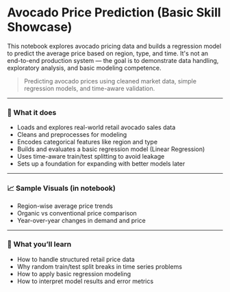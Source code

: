 # Avocado Price Prediction (Basic Skill Showcase)

This notebook explores avocado pricing data and builds a regression model to predict the average price based on region, type, and time. It's not an end-to-end production system — the goal is to demonstrate data handling, exploratory analysis, and basic modeling competence.

> Predicting avocado prices using cleaned market data, simple regression models, and time-aware validation.

---

### 🔧 What it does
- Loads and explores real-world retail avocado sales data  
- Cleans and preprocesses for modeling  
- Encodes categorical features like region and type  
- Builds and evaluates a basic regression model (Linear Regression)  
- Uses time-aware train/test splitting to avoid leakage  
- Sets up a foundation for expanding with better models later  

---

### 📈 Sample Visuals (in notebook)
- Region-wise average price trends  
- Organic vs conventional price comparison  
- Year-over-year changes in demand and price  

---

### 🧠 What you’ll learn
- How to handle structured retail price data  
- Why random train/test split breaks in time series problems  
- How to apply basic regression modeling  
- How to interpret model results and error metrics  

